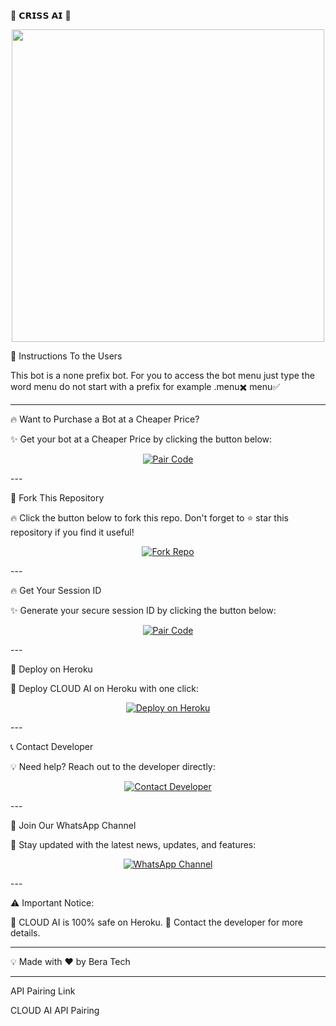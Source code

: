 🌟 𝗖𝗥𝗜𝗦𝗦 𝗔𝗜 🌟

<p align="center">
  <img src="https://files.catbox.moe/y3yie0.jpg" width="500"/>
</p>


📌 Instructions To the Users

This bot is a none prefix bot. For you to access the bot menu just type the word menu do not start with a prefix for example .menu✖️     menu✅


---

🔥 Want to Purchase a Bot at a Cheaper Price?

✨ Get your bot at a Cheaper Price by clicking the button below:

<p align="center">
  <a href="https://developer-bera.vercel.app" target="_blank">
    <img alt="Pair Code" src="https://img.shields.io/badge/CLICK HERE-⚡ GET YOUR BOT NOW ⚡-gold?style=for-the-badge&logo=whatsapp&logoColor=white&labelColor=black"/>
  </a>
</p>
---

📌 Fork This Repository

🔥 Click the button below to fork this repo. Don't forget to ⭐ star this repository if you find it useful!

<p align="center">
  <a href="https://github.com/DEVELOPER-BERA/CLOUD-AI/fork" target="_blank">
    <img alt="Fork Repo" src="https://img.shields.io/badge/FORK REPO-🔥 CLICK HERE 🔥-blue?style=for-the-badge&logo=github&logoColor=white&labelColor=black"/>
  </a>
</p>
---

🔥 Get Your Session ID

✨ Generate your secure session ID by clicking the button below:

<p align="center">
  <a href="https://cloud-tech-tces.onrender.com" target="_blank">
    <img alt="Pair Code" src="https://img.shields.io/badge/PAIR CODE-⚡ GET CODE NOW ⚡-gold?style=for-the-badge&logo=whatsapp&logoColor=white&labelColor=black"/>
  </a>
</p>
---

🚀 Deploy on Heroku

💜 Deploy CLOUD AI on Heroku with one click:

<p align="center">
  <a href="https://bera-tech-server.vercel.app" target="_blank">
    <img alt="Deploy on Heroku" src="https://img.shields.io/badge/HEROKU-🚀 DEPLOY NOW 🚀-indigo?style=for-the-badge&logo=heroku&logoColor=white&labelColor=black"/>
  </a>
</p>
---

📞 Contact Developer

💡 Need help? Reach out to the developer directly:

<p align="center">
  <a href="http://wa.me/254743982206" target="_blank">
    <img alt="Contact Developer" src="https://img.shields.io/badge/CONTACT DEV-📲 MESSAGE NOW 📲-green?style=for-the-badge&logo=whatsapp&logoColor=white&labelColor=black"/>
  </a>
</p>
---

📢 Join Our WhatsApp Channel

🚀 Stay updated with the latest news, updates, and features:

<p align="center">
  <a href="https://whatsapp.com/channel/0029VajJoCoLI8YePbpsnE3q" target="_blank">
    <img alt="WhatsApp Channel" src="https://img.shields.io/badge/WHATSAPP CHANNEL-🔔 JOIN NOW 🔔-teal?style=for-the-badge&logo=whatsapp&logoColor=white&labelColor=black"/>
  </a>
</p>
---

⚠️ Important Notice:

🔹 CLOUD AI is 100% safe on Heroku.
🔹 Contact the developer for more details.


---

💡 Made with ❤️ by Bera Tech


---

API Pairing Link

CLOUD AI API Pairing


